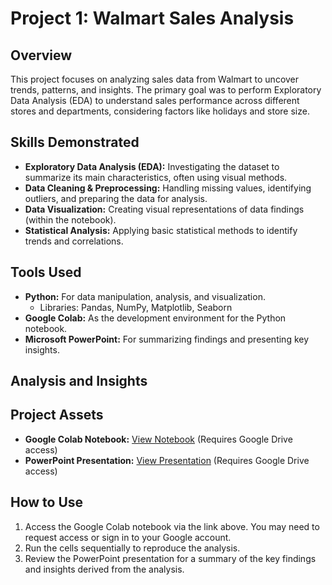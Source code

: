 # Project 1: Walmart Sales Analysis

## Overview

This project focuses on analyzing sales data from Walmart to uncover trends, patterns, and insights. The primary goal was to perform Exploratory Data Analysis (EDA) to understand sales performance across different stores and departments, considering factors like holidays and store size.

## Skills Demonstrated

* **Exploratory Data Analysis (EDA):** Investigating the dataset to summarize its main characteristics, often using visual methods.
* **Data Cleaning & Preprocessing:** Handling missing values, identifying outliers, and preparing the data for analysis.
* **Data Visualization:** Creating visual representations of data findings (within the notebook).
* **Statistical Analysis:** Applying basic statistical methods to identify trends and correlations.

## Tools Used

* **Python:** For data manipulation, analysis, and visualization.
    * Libraries: Pandas, NumPy, Matplotlib, Seaborn
* **Google Colab:** As the development environment for the Python notebook.
* **Microsoft PowerPoint:** For summarizing findings and presenting key insights.

## Analysis and Insights


## Project Assets

* **Google Colab Notebook:** [View Notebook](https://colab.research.google.com/drive/1SaEaksG3gGawzgeivXDWHddxQk_EGbx5#scrollTo=TgRasMY_sxl5&line=5&uniqifier=1]) (Requires Google Drive access)
* **PowerPoint Presentation:** [View Presentation](https://drive.google.com/file/d/1aKN870tAMS4Dnm3FqDcA2Kc-j342D_dP/view?usp=sharing) (Requires Google Drive access)

## How to Use

1.  Access the Google Colab notebook via the link above. You may need to request access or sign in to your Google account.
2.  Run the cells sequentially to reproduce the analysis.
3.  Review the PowerPoint presentation for a summary of the key findings and insights derived from the analysis.

